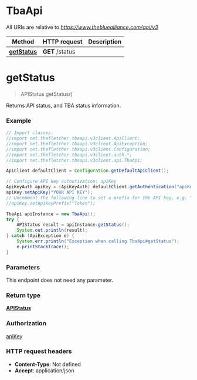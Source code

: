 # TbaApi

All URIs are relative to *https://www.thebluealliance.com/api/v3*

Method | HTTP request | Description
------------- | ------------- | -------------
[**getStatus**](TbaApi.md#getStatus) | **GET** /status | 


<a name="getStatus"></a>
# **getStatus**
> APIStatus getStatus()



Returns API status, and TBA status information.

### Example
```java
// Import classes:
//import net.thefletcher.tbaapi.v3client.ApiClient;
//import net.thefletcher.tbaapi.v3client.ApiException;
//import net.thefletcher.tbaapi.v3client.Configuration;
//import net.thefletcher.tbaapi.v3client.auth.*;
//import net.thefletcher.tbaapi.v3client.api.TbaApi;

ApiClient defaultClient = Configuration.getDefaultApiClient();

// Configure API key authorization: apiKey
ApiKeyAuth apiKey = (ApiKeyAuth) defaultClient.getAuthentication("apiKey");
apiKey.setApiKey("YOUR API KEY");
// Uncomment the following line to set a prefix for the API key, e.g. "Token" (defaults to null)
//apiKey.setApiKeyPrefix("Token");

TbaApi apiInstance = new TbaApi();
try {
    APIStatus result = apiInstance.getStatus();
    System.out.println(result);
} catch (ApiException e) {
    System.err.println("Exception when calling TbaApi#getStatus");
    e.printStackTrace();
}
```

### Parameters
This endpoint does not need any parameter.

### Return type

[**APIStatus**](APIStatus.md)

### Authorization

[apiKey](../README.md#apiKey)

### HTTP request headers

 - **Content-Type**: Not defined
 - **Accept**: application/json

